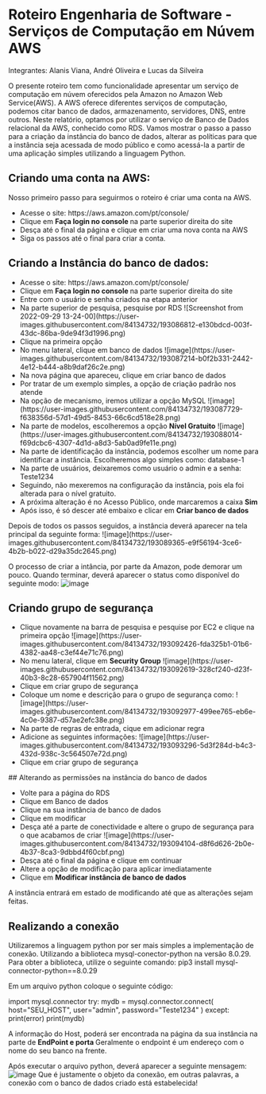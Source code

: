 # Roteiro Engenharia de Software - Serviços de Computação em Núvem AWS

Integrantes: Alanis Viana, André Oliveira e Lucas da Silveira

O presente roteiro tem como funcionalidade apresentar um serviço de computação em núvem oferecidos pela Amazon no Amazon Web Service(AWS). A AWS oferece diferentes serviços de computação, podemos citar banco de dados, armazenamento, servidores, DNS, entre outros. Neste relatório, optamos por utilizar o serviço de Banco de Dados relacional da AWS, conhecido como RDS. Vamos mostrar o passo a passo para a criação da instância do banco de dados, alterar as políticas para que a instância seja acessada de modo público e como acessá-la a partir de uma aplicação simples utilizando a linguagem Python. 

## Criando uma conta na AWS: 
Nosso primeiro passo para seguirmos o roteiro é criar uma conta na AWS. 
<ul>
  <li> Acesse o site: https://aws.amazon.com/pt/console/ </li>
  <li> Clique em <b> Faça login no console </b> na parte superior direita do site</li>
  <li> Desça até o final da página e clique em criar uma nova conta na AWS</li>
  <li> Siga os passos até o final para criar a conta.</li>
 </ul>

## Criando a Instância do banco de dados: 
<ul>
  <li> Acesse o site: https://aws.amazon.com/pt/console/ </li>
  <li> Clique em <b> Faça login no console </b> na parte superior direita do site</li>
  <li> Entre com o usuário e senha criados na etapa anterior</li>
  <li> Na parte superior de pesquisa, pesquise por RDS
![Screenshot from 2022-09-29 13-24-00](https://user-images.githubusercontent.com/84134732/193086812-e130bdcd-003f-43dc-86ba-9de94f3d1996.png)
  </li>
  <li> Clique na primeira opção</li>
  <li> No menu lateral, clique em banco de dados
    ![image](https://user-images.githubusercontent.com/84134732/193087214-b0f2b331-2442-4e12-b444-a8b9daf26c2e.png)
  </li>
  <li> Na nova página que apareceu, clique em criar banco de dados </li>
  <li> Por tratar de um exemplo simples, a opção de criação padrão nos atende</li>
  <li> Na opção de mecanismo, iremos utilizar a opção MySQL
  ![image](https://user-images.githubusercontent.com/84134732/193087729-f638356d-57d1-49d5-8453-66c6cd518e28.png)
  </li>
  <li> Na parte de modelos, escolheremos a opção <b> Nível Gratuito</b>
  ![image](https://user-images.githubusercontent.com/84134732/193088014-f69dcbc6-4307-4d1d-a8d3-5ab0ad9fe11e.png)
  </li>
  <li> Na parte de identificação da instância, podemos escolher um nome para identificar a instância. Escolheremos algo simples como: database-1</li>
  <li> Na parte de usuários, deixaremos como usuário o admin e a senha: Teste1234</li>
  <li> Seguindo, não mexeremos na configuração da instância, pois ela foi alterada para o nível gratuito.</li>
  <li> A próxima alteração é no Acesso Público, onde marcaremos a caixa <b>Sim</b></li>
  <li> Após isso, é só descer até embaixo e clicar em <b>Criar banco de dados</b>
 </ul>
 Depois de todos os passos seguidos, a instância deverá aparecer na tela principal da seguinte forma: 
 ![image](https://user-images.githubusercontent.com/84134732/193089365-e9f56194-3ce6-4b2b-b022-d29a35dc2645.png)
 
 O processo de criar a intância, por parte da Amazon, pode demorar um pouco. 
 Quando terminar, deverá aparecer o status como disponível do seguinte modo: 
 ![image](https://user-images.githubusercontent.com/84134732/193091189-ac12f505-d1b8-44f0-bd11-fc201d1ddab4.png)

## Criando grupo de segurança
<ul>
  <li> Clique novamente na barra de pesquisa e pesquise por EC2 e clique na primeira opção
    ![image](https://user-images.githubusercontent.com/84134732/193092426-fda325b1-01b6-4382-aa48-c3ef44e71c76.png)
  </li>
  <li> No menu lateral, clique em <b>Security Group</b>
  ![image](https://user-images.githubusercontent.com/84134732/193092619-328cf240-d23f-40b3-8c28-657904f11562.png)
  </li>
  <li> Clique em criar grupo de segurança</li>
  <li> Coloque um nome e descrição para o grupo de segurança como: 
  ![image](https://user-images.githubusercontent.com/84134732/193092977-499ee765-eb6e-4c0e-9387-d57ae2efc38e.png)
  </li>
  <li> Na parte de regras de entrada, cique em adicionar regra</li>
  <li> Adicione as seguintes informações: 
  ![image](https://user-images.githubusercontent.com/84134732/193093296-5d3f284d-b4c3-432d-938c-3c564507e72d.png)
  </li>
  <li> Clique em criar grupo de segurança</li>
</ul>
## Alterando as permissões na instância do banco de dados
<ul>
  <li> Volte para a página do RDS</li>
  <li> Clique em Banco de dados</li>
  <li> Clique na sua instância de banco de dados</li>
  <li> Clique em modificar </li>
  <li> Desça até a parte de conectividade e altere o grupo de segurança para o que acabamos de criar
  ![image](https://user-images.githubusercontent.com/84134732/193094104-d8f6d626-2b0e-4b37-8ca3-9dbbd4f60cbf.png)
  </li>
  <li> Desça até o final da página e clique em continuar</li>
  <li> Altere a opção de modificação para aplicar imediatamente </li>
  <li> Clique em <b>Modificar instância de banco de dados</b>
</ul>
A instância entrará em estado de modificando até que as alterações sejam feitas.

## Realizando a conexão
Utilizaremos a linguagem python por ser mais simples a implementação de conexão. Utilizando a biblioteca mysql-conector-python na versão 8.0.29.
Para obter a biblioteca, utilize o seguinte comando: pip3 install mysql-connector-python==8.0.29

Em um arquivo python coloque o seguinte código: 

import mysql.connector
try:
	mydb = mysql.connector.connect(
	  host="SEU_HOST",
	  user="admin",
	  password="Teste1234"
	)
except:
	print(error)
print(mydb)

A informação do Host, poderá ser encontrada na página da sua instância na parte de <b> EndPoint e porta </b>
Geralmente o endpoint é um endereço com o nome do seu banco na frente. 

Após executar o arquivo python, deverá aparecer a seguinte mensagem: 
![image](https://user-images.githubusercontent.com/84134732/193096676-18ce9c45-eda4-426c-b7b6-d74c815370cf.png)
Que é justamente o objeto da conexão, em outras palavras, a conexão com o banco de dados criado está estabelecida!

